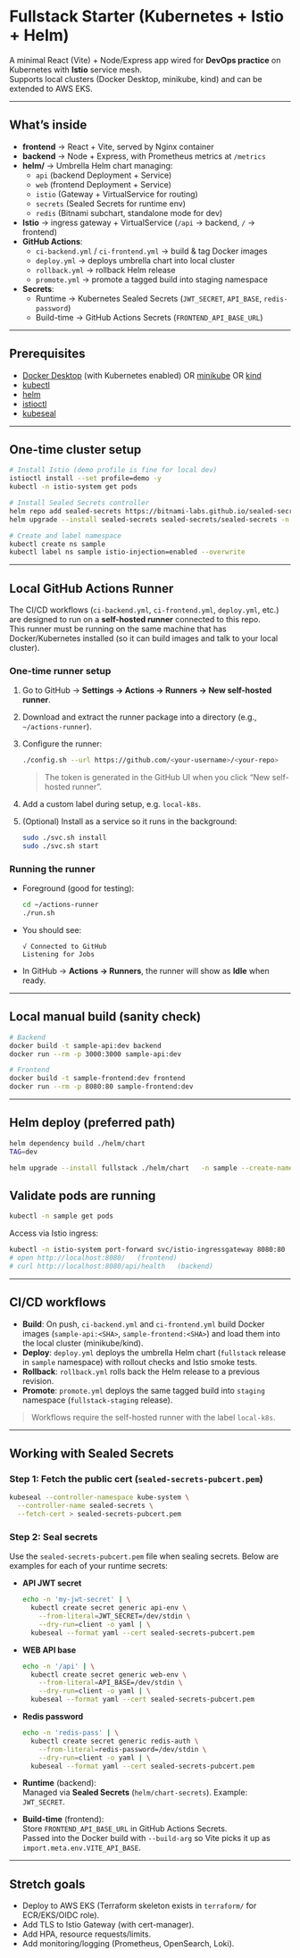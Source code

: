 # Fullstack Starter (Kubernetes + Istio + Helm)

A minimal React (Vite) + Node/Express app wired for **DevOps practice** on Kubernetes with **Istio** service mesh.  
Supports local clusters (Docker Desktop, minikube, kind) and can be extended to AWS EKS.

---

## What’s inside
- **frontend** → React + Vite, served by Nginx container
- **backend** → Node + Express, with Prometheus metrics at `/metrics`
- **helm/** → Umbrella Helm chart managing:
  - `api` (backend Deployment + Service)
  - `web` (frontend Deployment + Service)
  - `istio` (Gateway + VirtualService for routing)
  - `secrets` (Sealed Secrets for runtime env)
  - `redis` (Bitnami subchart, standalone mode for dev)
- **Istio** → ingress gateway + VirtualService (`/api` → backend, `/` → frontend)
- **GitHub Actions**:
  - `ci-backend.yml` / `ci-frontend.yml` → build & tag Docker images
  - `deploy.yml` → deploys umbrella chart into local cluster
  - `rollback.yml` → rollback Helm release
  - `promote.yml` → promote a tagged build into staging namespace
- **Secrets**:
  - Runtime → Kubernetes Sealed Secrets (`JWT_SECRET`, `API_BASE`, `redis-password`)
  - Build-time → GitHub Actions Secrets (`FRONTEND_API_BASE_URL`)

---

## Prerequisites
- [Docker Desktop](https://www.docker.com/products/docker-desktop) (with Kubernetes enabled) OR [minikube](https://minikube.sigs.k8s.io/) OR [kind](https://kind.sigs.k8s.io/)  
- [kubectl](https://kubernetes.io/docs/tasks/tools/)  
- [helm](https://helm.sh/)  
- [istioctl](https://istio.io/latest/docs/setup/getting-started/)  
- [kubeseal](https://github.com/bitnami-labs/sealed-secrets)  

---

## One-time cluster setup
```bash
# Install Istio (demo profile is fine for local dev)
istioctl install --set profile=demo -y
kubectl -n istio-system get pods

# Install Sealed Secrets controller
helm repo add sealed-secrets https://bitnami-labs.github.io/sealed-secrets
helm upgrade --install sealed-secrets sealed-secrets/sealed-secrets -n kube-system

# Create and label namespace
kubectl create ns sample
kubectl label ns sample istio-injection=enabled --overwrite
```

---

## Local GitHub Actions Runner

The CI/CD workflows (`ci-backend.yml`, `ci-frontend.yml`, `deploy.yml`, etc.) are designed to run on a **self-hosted runner** connected to this repo.  
This runner must be running on the same machine that has Docker/Kubernetes installed (so it can build images and talk to your local cluster).

### One-time runner setup
1. Go to GitHub → **Settings → Actions → Runners → New self-hosted runner**.  
2. Download and extract the runner package into a directory (e.g., `~/actions-runner`).  
3. Configure the runner:
   ```bash
   ./config.sh --url https://github.com/<your-username>/<your-repo>                --token <REGISTRATION_TOKEN>
   ```
   > The token is generated in the GitHub UI when you click “New self-hosted runner”.

4. Add a custom label during setup, e.g. `local-k8s`.  

5. (Optional) Install as a service so it runs in the background:
   ```bash
   sudo ./svc.sh install
   sudo ./svc.sh start
   ```

### Running the runner
- Foreground (good for testing):
  ```bash
  cd ~/actions-runner
  ./run.sh
  ```
- You should see:
  ```
  √ Connected to GitHub
  Listening for Jobs
  ```

- In GitHub → **Actions → Runners**, the runner will show as **Idle** when ready.

---

## Local manual build (sanity check)
```bash
# Backend
docker build -t sample-api:dev backend
docker run --rm -p 3000:3000 sample-api:dev

# Frontend
docker build -t sample-frontend:dev frontend
docker run --rm -p 8080:80 sample-frontend:dev
```

---

## Helm deploy (preferred path)
```bash
helm dependency build ./helm/chart
TAG=dev

helm upgrade --install fullstack ./helm/chart   -n sample --create-namespace --dependency-update   --set api.image.repository=sample-api   --set api.image.tag=$TAG   --set web.image.repository=sample-frontend   --set web.image.tag=$TAG
```

## Validate pods are running
```bash
kubectl -n sample get pods
```

Access via Istio ingress:
```bash
kubectl -n istio-system port-forward svc/istio-ingressgateway 8080:80
# open http://localhost:8080/   (frontend)
# curl http://localhost:8080/api/health   (backend)
```

---

## CI/CD workflows

- **Build**: On push, `ci-backend.yml` and `ci-frontend.yml` build Docker images (`sample-api:<SHA>`, `sample-frontend:<SHA>`) and load them into the local cluster (minikube/kind).  
- **Deploy**: `deploy.yml` deploys the umbrella Helm chart (`fullstack` release in `sample` namespace) with rollout checks and Istio smoke tests.  
- **Rollback**: `rollback.yml` rolls back the Helm release to a previous revision.  
- **Promote**: `promote.yml` deploys the same tagged build into `staging` namespace (`fullstack-staging` release).  

> Workflows require the self-hosted runner with the label `local-k8s`.

---

## Working with Sealed Secrets

### Step 1: Fetch the public cert (`sealed-secrets-pubcert.pem`)
```bash
kubeseal --controller-namespace kube-system \
  --controller-name sealed-secrets \
  --fetch-cert > sealed-secrets-pubcert.pem
```

### Step 2: Seal secrets
Use the `sealed-secrets-pubcert.pem` file when sealing secrets. Below are examples for each of your runtime secrets:

- **API JWT secret**
  ```bash
  echo -n 'my-jwt-secret' | \
    kubectl create secret generic api-env \
      --from-literal=JWT_SECRET=/dev/stdin \
      --dry-run=client -o yaml | \
    kubeseal --format yaml --cert sealed-secrets-pubcert.pem
   ```
- **WEB API base**
  ```bash
  echo -n '/api' | \
    kubectl create secret generic web-env \
      --from-literal=API_BASE=/dev/stdin \
      --dry-run=client -o yaml | \
    kubeseal --format yaml --cert sealed-secrets-pubcert.pem
  ```
- **Redis password**
  ```bash
  echo -n 'redis-pass' | \
    kubectl create secret generic redis-auth \
      --from-literal=redis-password=/dev/stdin \
      --dry-run=client -o yaml | \
    kubeseal --format yaml --cert sealed-secrets-pubcert.pem
  ```

- **Runtime** (backend):  
  Managed via **Sealed Secrets** (`helm/chart-secrets`). Example: `JWT_SECRET`.

- **Build-time** (frontend):  
  Store `FRONTEND_API_BASE_URL` in GitHub Actions Secrets.  
  Passed into the Docker build with `--build-arg` so Vite picks it up as `import.meta.env.VITE_API_BASE`.

---

## Stretch goals
- Deploy to AWS EKS (Terraform skeleton exists in `terraform/` for ECR/EKS/OIDC role).
- Add TLS to Istio Gateway (with cert-manager).
- Add HPA, resource requests/limits.
- Add monitoring/logging (Prometheus, OpenSearch, Loki).
